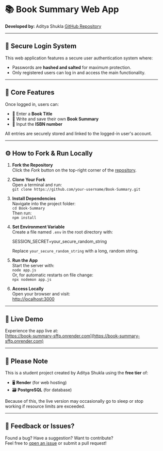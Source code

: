 📚 Book Summary Web App
=======================

**Developed by:** Aditya Shukla  [GitHub Repository](https://github.com/Aditya-Shukla-Professional/Book-Summary.git)

* * *

🔐 Secure Login System
----------------------

This web application features a secure user authentication system where:

*   Passwords are **hashed and salted** for maximum protection.
*   Only registered users can log in and access the main functionality.

* * *

📖 Core Features
----------------

Once logged in, users can:

*   📝 Enter a **Book Title**
*   📄 Write and save their own **Book Summary**
*   🔢 Input the **ISBN number**

All entries are securely stored and linked to the logged-in user's account.

* * *

⚙️ How to Fork & Run Locally
----------------------------

1.  **Fork the Repository**  
    Click the _Fork_ button on the top-right corner of the [repository](https://github.com/Aditya-Shukla-Professional/Book-Summary.git).
2.  **Clone Your Fork**  
    Open a terminal and run:  
    `git clone https://github.com/your-username/Book-Summary.git`
3.  **Install Dependencies**  
    Navigate into the project folder:  
    `cd Book-Summary`  
    Then run:  
    `npm install`
4.  **Set Environment Variable**  
    Create a file named `.env` in the root directory with:  
    
    SESSION\_SECRET=your\_secure\_random\_string
        
    
    Replace `your_secure_random_string` with a long, random string.
5.  **Run the App**  
    Start the server with:  
    `node app.js`  
    Or, for automatic restarts on file change:  
    `npx nodemon app.js`
6.  **Access Locally**  
    Open your browser and visit:  
    [http://localhost:3000](http://localhost:3000)

* * *

🚀 Live Demo
------------

Experience the app live at:  
[https://book-summary-sffp.onrender.com](https://book-summary-sffp.onrender.com)

* * *

📌 Please Note
--------------

This is a student project created by Aditya Shukla using the **free tier** of:

*   🖥️ **Render** (for web hosting)
*   🗃️ **PostgreSQL** (for database)

Because of this, the live version may occasionally go to sleep or stop working if resource limits are exceeded.

* * *

💬 Feedback or Issues?
----------------------

Found a bug? Have a suggestion? Want to contribute?  
Feel free to [open an issue](https://github.com/Aditya-Shukla-Professional/Book-Summary/issues) or submit a pull request!
